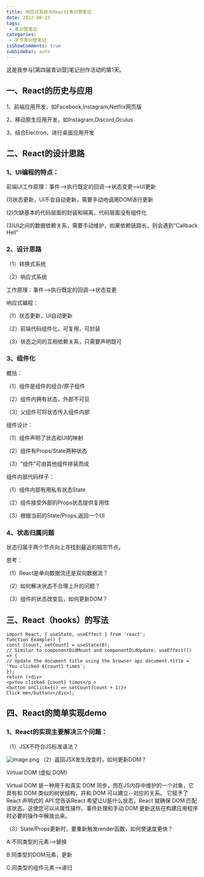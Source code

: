 ```yaml
---
title: 响应式系统与React|青训营笔记
date: 2022-08-23
tags:
 - 青训营笔记
categories: 
 - 字节青训营笔记
isShowComments: true  
subSidebar: auto
---
```


这是我参与[第四届青训营]笔记创作活动的第1天。
## 一、React的历史与应用

1、前端应用开发，如Facebook,Instagram,Netflix网页版

2、移动原生应用开发，如Instagram,Discord,Oculus

3、结合Electron，进行桌面应用开发

## 二、React的设计思路

### 1、UI编程的特点：

前端UI工作原理：事件-->执行既定的回调-->状态变更-->UI更新

(1)状态更新，UI不会自动更新，需要手动地调用DOM进行更新

(2)欠缺基本的代码层面的封装和隔离，代码层面没有组件化

(3)UI之间的数据依赖关系，需要手动维护，如果依赖链路长，则会遇到“Callback Hell”

### 2、设计思路

（1）转换式系统

（2）响应式系统

工作原理：事件-->执行既定的回调-->状态变更

响应式编程：

（1）状态更新，UI自动更新

（2）前端代码组件化，可复用，可封装

（3）状态之间的互相依赖关系，只需要声明既可

### 3、组件化

概括：

（1）组件是组件的组合/原子组件

（2）组件内拥有状态，外部不可见

（3）父组件可将状态传入组件内部

组件设计：

（1）组件声明了状态和UI的映射

（2）组件有Props/State两种状态

（3）“组件”可由其他组件拼装而成

组件内部代码样子：

（1）组件内部有用私有状态State

（2）组件接受外部的Props状态提供复用性

（3）根据当前的State/Props,返回一个UI

### 4、状态归属问题

状态归属于两个节点向上寻找到最近的祖宗节点。

思考：

（1）React是单向数据流还是双向数据流？

（2）如何解决状态不合理上升的问题？

（3）组件的状态改变后，如何更新DOM？

## 三、React（hooks）的写法

```
import React, { useState, useEffect } from 'react';
function Example() {
const [count, setCount] = useState(0);
// Similar to componentDidMount and componentDidUpdate: useEffect(() => {
// Update the document title using the browser api document.title = 'You clicked ${count} times`;
});
return (<div>
<p>You clicked {count} times</p >
<button onClick={() => setCount(count + 1)}>
Click me</button></div>);
```

## 四、React的简单实现demo

### 1、React的实现主要解决三个问题：

（1）JSX不符合JS标准语法？

![image.png](https://p9-juejin.byteimg.com/tos-cn-i-k3u1fbpfcp/3af8982451ce4b918ed7c02852cd46d7~tplv-k3u1fbpfcp-watermark.image?)
（2）返回JSX发生改变时，如何更新DOM？

   Virtual DOM (虚拟 DOM) 
   
   Virtual DOM 是一种用于和真实 DOM 同步，而在JS内存中维护的一个对象，它具有和 DOM 类似的树状结构，并和 DOM 可以建立--对应的关系。 它赋予了 React 声明式的 API:您告诉React 希望让U是什么状态，React 就确保 DOM 匹配该状态。这使您可以从属性操作、事件处理和手动 DOM 更新这些在构建应用程序时必要的操作中解放出来。

（3）State/Props更新时，要重新触发render函数，如何使速度更快？

A.不同类型的元素-->替换

B.同类型的DOM元素，更新

C.同类型的组件元素-->递归

